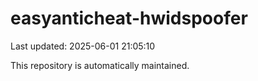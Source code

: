 # easyanticheat-hwidspoofer

Last updated: 2025-06-01 21:05:10

This repository is automatically maintained.
